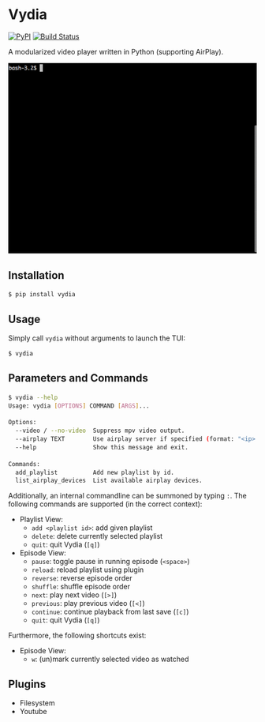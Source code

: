 # Vydia

[![PyPI](https://img.shields.io/pypi/v/vydia.svg?style=flat)](https://pypi.python.org/pypi/vydia)
[![Build Status](https://img.shields.io/travis/kpj/Vydia.svg?style=flat)](https://travis-ci.org/kpj/Vydia)

A modularized video player written in Python (supporting AirPlay).

![Vydia-gif](docs/vydia.gif)


## Installation

```bash
$ pip install vydia
```

## Usage

Simply call `vydia` without arguments to launch the TUI:

```bash
$ vydia
```

## Parameters and Commands

```bash
$ vydia --help
Usage: vydia [OPTIONS] COMMAND [ARGS]...

Options:
  --video / --no-video  Suppress mpv video output.
  --airplay TEXT        Use airplay server if specified (format: "<ip>:<port>").
  --help                Show this message and exit.

Commands:
  add_playlist          Add new playlist by id.
  list_airplay_devices  List available airplay devices.
```

Additionally, an internal commandline can be summoned by typing `:`.
The following commands are supported (in the correct context):
* Playlist View:
  * `add <playlist id>`: add given playlist
  * `delete`: delete currently selected playlist
  * `quit`: quit Vydia (`[q]`)
* Episode View:
  * `pause`: toggle pause in running episode (`<space>`)
  * `reload`: reload playlist using plugin
  * `reverse`: reverse episode order
  * `shuffle`: shuffle episode order
  * `next`: play next video (`[>]`)
  * `previous`: play previous video (`[<]`)
  * `continue`: continue playback from last save (`[c]`)
  * `quit`: quit Vydia (`[q]`)

Furthermore, the following shortcuts exist:
* Episode View:
  * `w`: (un)mark currently selected video as watched

## Plugins

* Filesystem
* Youtube
